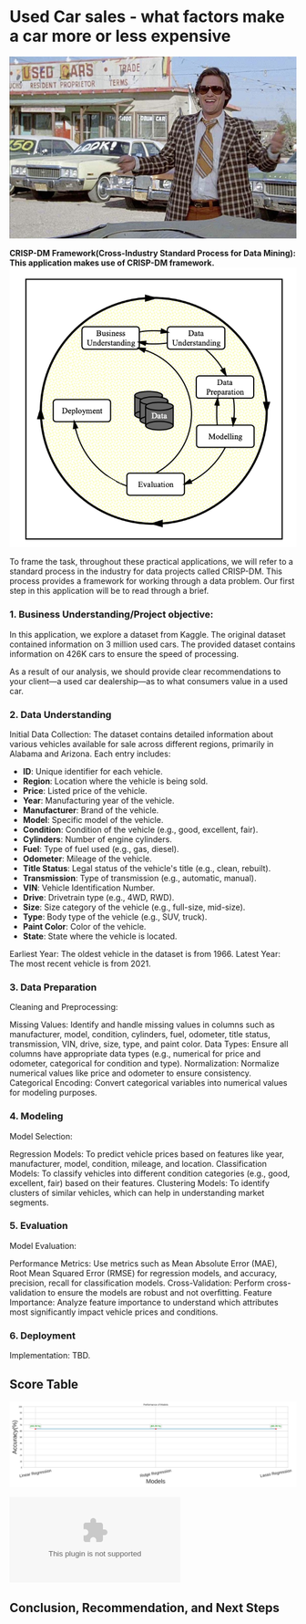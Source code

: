 # **Used Car sales - what factors make a car more or less expensive**
![Used Car sales](https://github.com/m-p-s/Professional_Certificate_in_Machine_Learning_Artificial_Intelligence/blob/main/assignment_11/images/kurt.jpeg)






**CRISP-DM Framework(Cross-Industry Standard Process for Data Mining): This application makes use of CRISP-DM framework.**
![Alt CRISP-DM](https://github.com/m-p-s/Professional_Certificate_in_Machine_Learning_Artificial_Intelligence/blob/main/assignment_11/images/crisp.png)


To frame the task, throughout these practical applications, we will refer to a standard process in the industry for data projects called CRISP-DM.
This process provides a framework for working through a data problem.
Our first step in this application will be to read through a brief.



### 1. Business Understanding/Project objective:
In this application, we explore a dataset from Kaggle. The original dataset contained information on 3 million used cars.
The provided dataset contains information on 426K cars to ensure the speed of processing.

As a result of our analysis, we should provide clear recommendations to your client—a used car dealership—as to what consumers value in a used car.

### 2. Data Understanding
Initial Data Collection: The dataset contains detailed information about various vehicles available for sale across different regions, primarily in Alabama and Arizona. Each entry includes:
- **ID**: Unique identifier for each vehicle.
- **Region**: Location where the vehicle is being sold.
- **Price**: Listed price of the vehicle.
- **Year**: Manufacturing year of the vehicle.
- **Manufacturer**: Brand of the vehicle.
- **Model**: Specific model of the vehicle.
- **Condition**: Condition of the vehicle (e.g., good, excellent, fair).
- **Cylinders**: Number of engine cylinders.
- **Fuel**: Type of fuel used (e.g., gas, diesel).
- **Odometer**: Mileage of the vehicle.
- **Title Status**: Legal status of the vehicle's title (e.g., clean, rebuilt).
- **Transmission**: Type of transmission (e.g., automatic, manual).
- **VIN**: Vehicle Identification Number.
- **Drive**: Drivetrain type (e.g., 4WD, RWD).
- **Size**: Size category of the vehicle (e.g., full-size, mid-size).
- **Type**: Body type of the vehicle (e.g., SUV, truck).
- **Paint Color**: Color of the vehicle.
- **State**: State where the vehicle is located.

Earliest Year: The oldest vehicle in the dataset is from 1966.
Latest Year: The most recent vehicle is from 2021.

### 3. Data Preparation
Cleaning and Preprocessing:

Missing Values: Identify and handle missing values in columns such as manufacturer, model, condition, cylinders, fuel, odometer, title status, transmission, VIN, drive, size, type, and paint color.
Data Types: Ensure all columns have appropriate data types (e.g., numerical for price and odometer, categorical for condition and type).
Normalization: Normalize numerical values like price and odometer to ensure consistency.
Categorical Encoding: Convert categorical variables into numerical values for modeling purposes.


### 4. Modeling
Model Selection:

Regression Models: To predict vehicle prices based on features like year, manufacturer, model, condition, mileage, and location.
Classification Models: To classify vehicles into different condition categories (e.g., good, excellent, fair) based on their features.
Clustering Models: To identify clusters of similar vehicles, which can help in understanding market segments.


### 5. Evaluation
Model Evaluation:

Performance Metrics: Use metrics such as Mean Absolute Error (MAE), Root Mean Squared Error (RMSE) for regression models, and accuracy, precision, recall for classification models.
Cross-Validation: Perform cross-validation to ensure the models are robust and not overfitting.
Feature Importance: Analyze feature importance to understand which attributes most significantly impact vehicle prices and conditions.


### 6. Deployment
Implementation:
TBD.

## Score Table
![Model results](https://github.com/m-p-s/Professional_Certificate_in_Machine_Learning_Artificial_Intelligence/blob/main/assignment_11/images/Overall-Performance.jpg)

![Alt Errors](https://github.com/m-p-s/Professional_Certificate_in_Machine_Learning_Artificial_Intelligence/blob/main/assignment_11/errors.csv)

## Conclusion, Recommendation, and Next Steps

